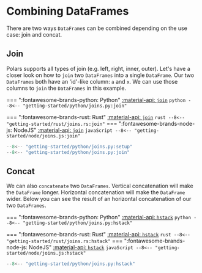 # Combining DataFrames

There are two ways `DataFrame`s can be combined depending on the use case: join and concat.

## Join

Polars supports all types of join (e.g. left, right, inner, outer). Let's have a closer look on how to `join` two `DataFrames` into a single `DataFrame`. Our two `DataFrames` both have an 'id'-like column: `a` and `x`. We can use those columns to `join` the `DataFrames` in this example.

=== ":fontawesome-brands-python: Python"
    [:material-api:  `join`](https://pola-rs.github.io/polars/py-polars/html/reference/dataframe/api/polars.DataFrame.join.html)
    ``` python
    --8<-- "getting-started/python/joins.py:join"
    ```

=== ":fontawesome-brands-rust: Rust"
    [:material-api:  `join`](https://pola-rs.github.io/polars/polars_core/frame/hash_join/index.html)
    ``` rust
    --8<-- "getting-started/rust/joins.rs:join"
    ```
=== ":fontawesome-brands-node-js: NodeJS"
    [:material-api:  `join`](https://pola-rs.github.io/nodejs-polars/interfaces/DataFrame-1.html#join)
    ``` javaScript
    --8<-- "getting-started/node/joins.js:join"
    ```

```python exec="on" result="text" session="getting-started/joins"
--8<-- "getting-started/python/joins.py:setup"
--8<-- "getting-started/python/joins.py:join"
```

## Concat

We can also `concatenate` two `DataFrames`. Vertical concatenation will make the `DataFrame` longer. Horizontal concatenation will make the `DataFrame` wider. Below you can see the result of an horizontal concatenation of our two `DataFrames`.

=== ":fontawesome-brands-python: Python"
    [:material-api:  `hstack`](https://pola-rs.github.io/polars/py-polars/html/reference/dataframe/api/polars.DataFrame.hstack.html)
    ``` python
    --8<-- "getting-started/python/joins.py:hstack"
    ```

=== ":fontawesome-brands-rust: Rust"
    [:material-api:  `hstack`](https://pola-rs.github.io/polars/polars_core/frame/struct.DataFrame.html#method.hstack)
    ``` rust
    --8<-- "getting-started/rust/joins.rs:hstack"
    ```
=== ":fontawesome-brands-node-js: NodeJS"
    [:material-api:  `hstack`](https://pola-rs.github.io/nodejs-polars/interfaces/DataFrame-1.html#hstack)
    ``` javaScript
    --8<-- "getting-started/node/joins.js:hstack"
    ```

```python exec="on" result="text" session="getting-started/joins"
--8<-- "getting-started/python/joins.py:hstack"
```